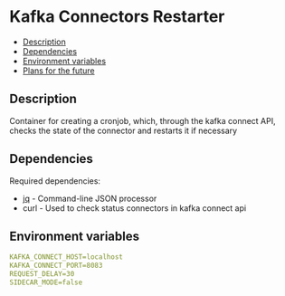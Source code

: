 # Kafka Connectors Restarter <!-- omit in toc -->

* [Description](#description)
* [Dependencies](#dependencies)
* [Environment variables](#environment-variables)
* [Plans for the future](#plans-for-the-future)

## Description

Container for creating a cronjob, which, through the kafka connect API, checks the state of the connector and restarts it if necessary

## Dependencies

Required dependencies:

* [jq](https://github.com/stedolan/jq) - Command-line JSON processor
* curl - Used to check status connectors in kafka connect api

## Environment variables

```yaml
KAFKA_CONNECT_HOST=localhost
KAFKA_CONNECT_PORT=8083
REQUEST_DELAY=30
SIDECAR_MODE=false
```

<!--
Title: Kafka Connectors Restarte
Description: Restart you connectors in Kafka Connect.
Author: sentos
Keywords:
  kafka connect restart
  kafka connectors restart
  debezium connector restart
-->
